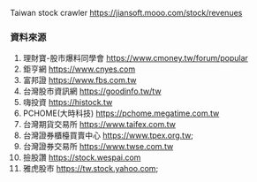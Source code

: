 
Taiwan stock crawler
https://jiansoft.mooo.com/stock/revenues

### 資料來源
1. 理財寶-股市爆料同學會 https://www.cmoney.tw/forum/popular
2. 鉅亨網 https://www.cnyes.com
3. 富邦證 https://www.fbs.com.tw
4. 台灣股市資訊網 https://goodinfo.tw/tw
5. 嗨投資 https://histock.tw
6. PCHOME(大時科技) https://pchome.megatime.com.tw
7. 台灣期貨交易所 https://www.taifex.com.tw
8. 台灣證券櫃檯買賣中心 https://www.tpex.org.tw;
9. 台灣證券交易所 https://www.twse.com.tw
10. 撿股讚 https://stock.wespai.com
11. 雅虎股市 https://tw.stock.yahoo.com;